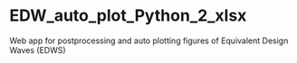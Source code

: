# EDW_auto_plot_Python_2_xlsx
Web app for postprocessing and auto plotting figures of Equivalent Design Waves (EDWS)
